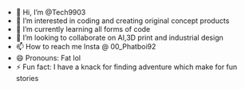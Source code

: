 - 👋 Hi, I’m @Tech9903
- 👀 I’m interested in coding and creating original concept products
- 🌱 I’m currently learning all forms of code
- 💞️ I’m looking to collaborate on AI,3D print and industrial design
- 📫 How to reach me Insta @ 00_Phatboi92
- 😄 Pronouns: Fat lol 
- ⚡ Fun fact: I have a knack for finding adventure which make for fun stories

<!---
Tech9903/Tech9903 is a ✨ special ✨ repository because its `README.md` (this file) appears on your GitHub profile.
You can click the Preview link to take a look at your changes.
--->
